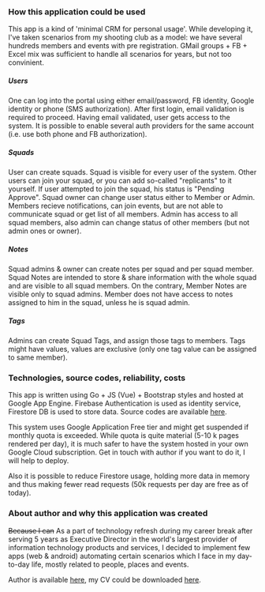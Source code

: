 ### How this application could be used

This app is a kind of 'minimal CRM for personal usage'. While developing it, I've taken scenarios from my shooting club as a model: we have several hundreds members and events with pre registration. GMail groups + FB + Excel mix was sufficient to handle all scenarios for years, but not too convinient.

##### Users
One can log into the portal using either email/password, FB identity, Google identity or phone (SMS authorization). After first login, email validation is required to proceed. Having email validated, user gets access to the system. It is possible to enable several auth providers for the same account (i.e. use both phone and FB authorization).

##### Squads
User can create squads. Squad is visible for every user of the system. Other users can join your squad, or you can add so-called "replicants" to it yourself. If user attempted to join the squad, his status is "Pending Approve". Squad owner can change user status either to Member or Admin. Members recieve notifications, can join events, but are not able to communicate squad or get list of all members. Admin has access to all squad members, also admin can change status of other members (but not admin ones or owner).

##### Notes
Squad admins & owner can create notes per squad and per squad member. Squad Notes are intended to store & share information with the whole squad and are visible to all squad members. On the contrary, Member Notes are visible only to squad admins. Member does not have access to notes assigned to him in the squad, unless he is squad admin.

##### Tags
Admins can create Squad Tags, and assign those tags to members. Tags might have values, values are exclusive (only one tag value can be assigned to same member).

### Technologies, source codes, reliability, costs

This app is written using Go + JS (Vue) + Bootstrap styles and hosted at Google App Engine. Firebase Authentication is used as identity service, Firestore DB is used to store data. Source codes are available [here](https://github.com/timurkh/Assist/).

This system uses Google Application Free tier and might get suspended if monthly quota is exceeded. While quota is quite material (5-10 k pages rendered per day), it is much safer to have the system hosted in your own Google Cloud subscription. Get in touch with author if you want to do it, I will help to deploy.

Also it is possible to reduce Firestore usage, holding more data in memory and thus making fewer read requests (50k requests per day are free as of today).

### About author and why this application was created

~~Because I can~~ As a part of technology refresh during my career break after serving 5 years as Executive Director in the world's largest provider of information technology products and services, I decided to implement few apps (web & android) automating certain scenarios which I face in my day-to-day life, mostly related to people, places and events.

Author is available [here](https://www.linkedin.com/in/timur-k/), my CV could be downloaded [here](https://storage.googleapis.com/assist-bucket/Resume-Timur-Khakimyanov.pdf). 
